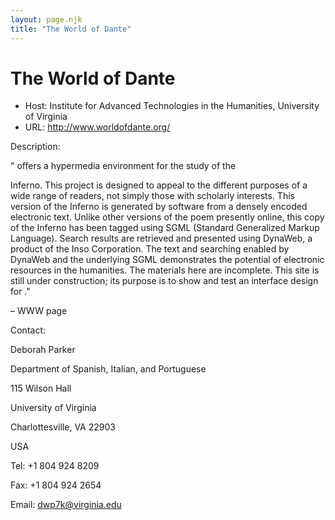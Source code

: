 ```yaml
---
layout: page.njk
title: "The World of Dante"
---
```

# The World of Dante








* Host: Institute for Advanced Technologies in the Humanities, University of Virginia
* URL: <http://www.worldofdante.org/>



Description:


" offers a hypermedia environment for the study of the 


Inferno. This project is designed to appeal to the different purposes of a wide range of
 readers, not simply those with scholarly interests. This version of the Inferno is
 generated by software from a densely encoded electronic text. Unlike other versions
 of the poem presently online, this copy of the Inferno has been tagged using SGML
 (Standard Generalized Markup Language). Search results are retrieved and presented
 using DynaWeb, a product of the Inso Corporation. The text and searching enabled by
 DynaWeb and the underlying SGML demonstrates the potential of electronic resources
 in the humanities. The materials here are incomplete. This site is still under construction;
 its purpose is to show and test an interface design for ."
 
 
 – WWW page



Contact:
 



Deborah Parker


Department of Spanish, Italian, and Portuguese


115 Wilson Hall


University of Virginia


Charlottesville, VA 22903


USA


Tel: +1 804 924 8209


Fax: +1 804 924 2654


Email: [dwp7k@virginia.edu](mailto:dwp7k@virginia.edu)





